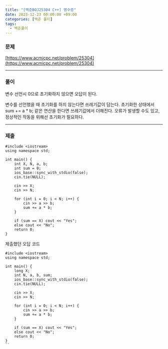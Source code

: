 ```yaml
---
title: "[백준BOJ25304 C++] 영수증"
date: 2023-12-23 00:00:00 +09:00
categories: [백준 풀이]
tags:
  - 백준풀이
---
```

### 문제
[https://www.acmicpc.net/problem/25304](https://www.acmicpc.net/problem/25304)

***
### 풀이
변수 선언시 0으로 초기화하지 않으면 오답이 된다.

변수를 선언했을 때 초기화를 하지 않는다면 쓰레기값이 담는다.
초기화한 상태에서 sum += a * b; 같은 연산을 한다면 쓰레기값에서 더해진다.
오류가 발생할 수도 있고, 정상적인 작동을 위해선 초기화가 필요하다.

***
### 제출

```
#include <iostream>
using namespace std;

int main() {
	int X, N, a, b;
	int sum = 0;
	ios_base::sync_with_stdio(false);
	cin.tie(NULL);

	cin >> X;
	cin >> N;
	
	for (int i = 0; i < N; i++) {
		cin >> a >> b;
		sum += a * b;
	}

	if (sum == X) cout << "Yes";
	else cout << "No";
	return 0;
}
```

제출했던 오답 코드
```
#include <iostream>
using namespace std;

int main() {
	long X;
	int N, a, b, sum;
	ios_base::sync_with_stdio(false);
	cin.tie(NULL);

	cin >> X;
	cin >> N;
	
	for (int i = 0; i < N; i++) {
		cin >> a >> b;
		sum += a * b;
	}

	if (sum == X) cout << "Yes";
	else cout << "No";
	return 0;
}
``
